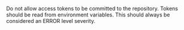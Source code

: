 Do not allow access tokens to be committed to the repository. Tokens should be read from environment variables. This should always be considered an ERROR level severity.
